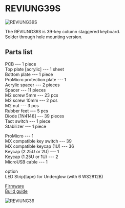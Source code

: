 # REVIUNG39S  
![REVIUNG39S](https://github.com/gtips/reviung/blob/master/reviung39s/image/REVIUNG39s-1.jpg)  

The REVIUNG39S is 39-key column staggered keyboard.  
Solder through hole mounting version.  

## Parts list  

PCB --- 1 piece  
Top plate [acrylic] --- 1 sheet  
Bottom plate --- 1 piece  
ProMicro protection plate --- 1  
Acrylic spacer --- 2 pieces  
Spacer --- 11 pieces  
M2 screw 5mm --- 23 pcs  
M2 screw 10mm --- 2 pcs  
M2 nut --- 3 pcs  
Rubber feet --- 5 pcs  
Diode [1N4148] --- 39 pieces  
Tact switch --- 1 piece  
Stabilizer --- 1 piece  

ProMicro --- 1  
MX compatible key switch --- 39  
MX compatible keycap (1U) --- 36  
Keycap (2.25U or 2U) --- 1  
Keycap (1.25U or 1U) --- 2  
MicroUSB cable --- 1  

option  
LED Strip(tape) for Underglow (with 6 WS2812B)  
  
[Firmware](https://github.com/qmk/qmk_firmware/tree/master/keyboards/reviung39)  
[Build guide](https://reviung.com/build-guide/112/)  
  
![REVIUNG39](https://github.com/gtips/reviung/blob/master/reviung39s/image/REVIUNG39s-5.jpg)  
  
